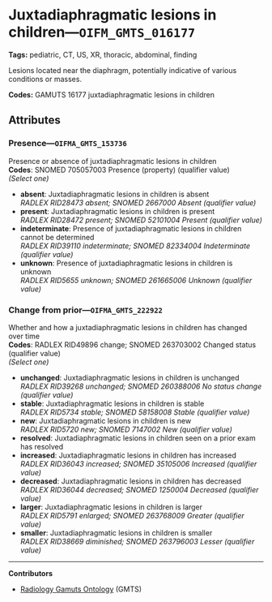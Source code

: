 # Juxtadiaphragmatic lesions in children—`OIFM_GMTS_016177`

**Tags:** pediatric, CT, US, XR, thoracic, abdominal, finding

Lesions located near the diaphragm, potentially indicative of various conditions or masses.

**Codes:** GAMUTS 16177 juxtadiaphragmatic lesions in children

## Attributes

### Presence—`OIFMA_GMTS_153736`

Presence or absence of juxtadiaphragmatic lesions in children  
**Codes**: SNOMED 705057003 Presence (property) (qualifier value)  
*(Select one)*

- **absent**: Juxtadiaphragmatic lesions in children is absent  
_RADLEX RID28473 absent; SNOMED 2667000 Absent (qualifier value)_
- **present**: Juxtadiaphragmatic lesions in children is present  
_RADLEX RID28472 present; SNOMED 52101004 Present (qualifier value)_
- **indeterminate**: Presence of juxtadiaphragmatic lesions in children cannot be determined  
_RADLEX RID39110 indeterminate; SNOMED 82334004 Indeterminate (qualifier value)_
- **unknown**: Presence of juxtadiaphragmatic lesions in children is unknown  
_RADLEX RID5655 unknown; SNOMED 261665006 Unknown (qualifier value)_

### Change from prior—`OIFMA_GMTS_222922`

Whether and how a juxtadiaphragmatic lesions in children has changed over time  
**Codes**: RADLEX RID49896 change; SNOMED 263703002 Changed status (qualifier value)  
*(Select one)*

- **unchanged**: Juxtadiaphragmatic lesions in children is unchanged  
_RADLEX RID39268 unchanged; SNOMED 260388006 No status change (qualifier value)_
- **stable**: Juxtadiaphragmatic lesions in children is stable  
_RADLEX RID5734 stable; SNOMED 58158008 Stable (qualifier value)_
- **new**: Juxtadiaphragmatic lesions in children is new  
_RADLEX RID5720 new; SNOMED 7147002 New (qualifier value)_
- **resolved**: Juxtadiaphragmatic lesions in children seen on a prior exam has resolved  
- **increased**: Juxtadiaphragmatic lesions in children has increased  
_RADLEX RID36043 increased; SNOMED 35105006 Increased (qualifier value)_
- **decreased**: Juxtadiaphragmatic lesions in children has decreased  
_RADLEX RID36044 decreased; SNOMED 1250004 Decreased (qualifier value)_
- **larger**: Juxtadiaphragmatic lesions in children is larger  
_RADLEX RID5791 enlarged; SNOMED 263768009 Greater (qualifier value)_
- **smaller**: Juxtadiaphragmatic lesions in children is smaller  
_RADLEX RID38669 diminished; SNOMED 263796003 Lesser (qualifier value)_

---

**Contributors**

- [Radiology Gamuts Ontology](https://gamuts.net/) (GMTS)